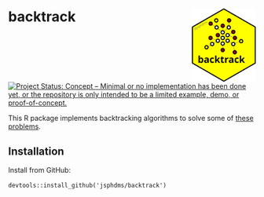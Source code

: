 
<!-- README.md is generated from README.Rmd. Please edit that file -->
backtrack <img src = "man/figures/logo.svg" align = "right" height = 150/>
==========================================================================

[![Project Status: Concept – Minimal or no implementation has been done yet, or the repository is only intended to be a limited example, demo, or proof-of-concept.](https://www.repostatus.org/badges/latest/concept.svg)](https://www.repostatus.org/#concept)

This R package implements backtracking algorithms to solve some of [these problems](https://www.geeksforgeeks.org/backtracking-algorithms/).

Installation
------------

Install from GitHub:

    devtools::install_github('jsphdms/backtrack')
